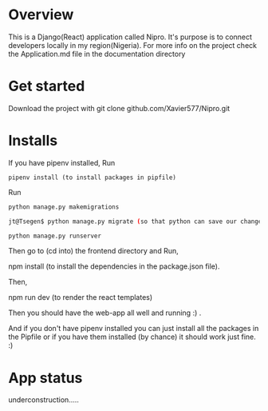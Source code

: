 # Overview

This is a Django(React) application called Nipro. It's purpose is to connect developers
locally in my region(Nigeria). For more info on the project check the Application.md file in the documentation
directory

# Get started

Download the project with git clone github.com/Xavier577/Nipro.git

# Installs

If you have pipenv installed, Run 
```
pipenv install (to install packages in pipfile)
```
Run
```bash
python manage.py makemigrations

jt@Tsegen$ python manage.py migrate (so that python can save our changes)

python manage.py runserver 
```
Then go to (cd into) the frontend directory and Run,

npm install (to install the dependencies in the package.json file).

Then,

npm run dev (to render the react templates)

Then you should have the web-app all well and running :) .

And if you don't have pipenv installed you can just install all the packages in the Pipfile
or if you have them installed (by chance)  it should work just fine. :)

# App status

underconstruction.....

